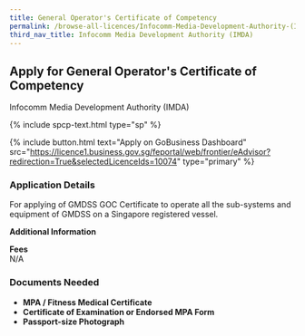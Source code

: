```yaml
---
title: General Operator's Certificate of Competency
permalink: /browse-all-licences/Infocomm-Media-Development-Authority-(IMDA)/General-Operator's-Certificate-of-Competency
third_nav_title: Infocomm Media Development Authority (IMDA)
---
```


## Apply for General Operator's Certificate of Competency

Infocomm Media Development Authority (IMDA)

{% include spcp-text.html type="sp" %}

{% include button.html text="Apply on GoBusiness Dashboard" src="https://licence1.business.gov.sg/feportal/web/frontier/eAdvisor?redirection=True&selectedLicenceIds=10074" type="primary" %}

### Application Details

<p>For applying of GMDSS GOC Certificate to operate all the sub-systems and equipment of GMDSS on a Singapore registered vessel.</p>

**Additional Information**

<p><strong>Fees</strong><br />N/A</p>

### Documents Needed

<ul>
 <li><strong>MPA / Fitness Medical Certificate</strong></li>
 <li><strong>Certificate of Examination or Endorsed MPA Form</strong></li>
 <li><strong>Passport-size Photograph</strong></li>
 </ul>

